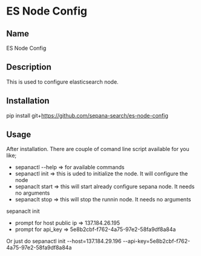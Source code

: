 # ES Node Config

## Name
ES Node Config

## Description
This is used to configure elasticsearch node.

## Installation
pip install git+https://github.com/sepana-search/es-node-config

## Usage
After installation. There are couple of comand line script available for you like; 
- sepanactl --help => for available commands
- sepanactl init => this is uded to initialize the node. It will configure the node
- sepanaclt start => this will start already configure sepana node. It needs no arguments
- sepanaclt stop => this will stop the runnin node. It needs no arguments

sepanaclt init 
- prompt for host public ip => 137.184.26.195
- prompt for api_key => 5e8b2cbf-f762-4a75-97e2-58fa9df8a84a 

Or just do
  sepanactl init --host=137.184.29.196 --api-key=5e8b2cbf-f762-4a75-97e2-58fa9df8a84a

